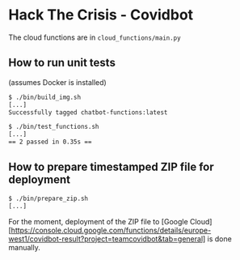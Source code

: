 # Hack The Crisis - Covidbot

The cloud functions are in `cloud_functions/main.py`

## How to run unit tests

(assumes Docker is installed)

````bash
$ ./bin/build_img.sh
[...]
Successfully tagged chatbot-functions:latest

$ ./bin/test_functions.sh
[...]
== 2 passed in 0.35s ==
````

## How to prepare timestamped ZIP file for deployment

````bash
$ ./bin/prepare_zip.sh
[...]
````

For the moment, deployment of the ZIP file to [Google Cloud][https://console.cloud.google.com/functions/details/europe-west1/covidbot-result?project=teamcovidbot&tab=general] is done manually.
